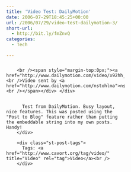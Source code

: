 ```yaml
---
title: 'Video Test: DailyMotion'
date: 2006-07-29T18:45:25+00:00
url: /2006/07/29/video-test-dailymotion-3/
short-url:
  - http://bit.ly/fmZnvQ
categories:
  - Tech

---
```

<div class='microid-mailto+http:sha1:b77f6e5052e1da2507d3854e356a91c9d064c4c5'>
  <div style="margin-bottom:25px;margin-top:25px;">
    <div style="width:320px;text-align:left;">
      
        <br /><span style="margin-top:0px;"><a href="http://www.dailymotion.com/video/x92hh_butterfly">Butterfly</a><br />Video sent by <a href="http://www.dailymotion.com/nstohlma">nstohlma</a><br /></span></div> </div> 
        
        
          Test from DailyMotion. Busy layout, nice features. This was posted using the "Post to Blog" feature rather than putting the embeddable string into my own posts. Handy!
        </div> 
        
        <div class="st-post-tags">
          Tags: <a href="http://www.cavort.org/tag/video/" title="Video" rel="tag">Video</a><br />
        </div>